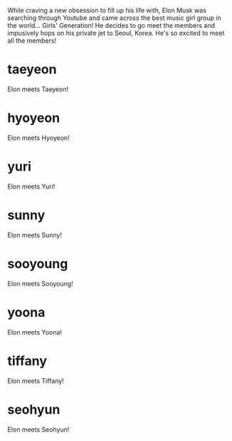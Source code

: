 While craving a new obsession to fill up his life with, Elon Musk was searching through Youtube and came across the best music girl group in the world... Girls' Generation! He decides to go meet the members and impusively hops on his private jet to Seoul, Korea. He's so excited to meet all the members! 

# taeyeon
Elon meets Taeyeon!

# hyoyeon
Elon meets Hyoyeon!

# yuri
Elon meets Yuri!

# sunny
Elon meets Sunny!

# sooyoung
Elon meets Sooyoung!

# yoona
Elon meets Yoona!

# tiffany
Elon meets Tiffany!

# seohyun
Elon meets Seohyun!


